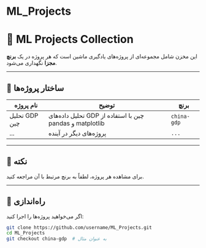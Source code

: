 # ML_Projects
# 🤖 ML Projects Collection

این مخزن شامل مجموعه‌ای از پروژه‌های یادگیری ماشین است که هر پروژه در یک **برنچ مجزا** نگهداری می‌شود.

---

## 📁 ساختار پروژه‌ها

| نام پروژه | توضیح | برنچ |
|-----------|-------|------|
| تحلیل GDP چین | تحلیل داده‌های GDP چین با استفاده از pandas و matplotlib | `china-gdp` |
| ... | پروژه‌های دیگر در آینده | `...` |

---

## 📌 نکته

برای مشاهده هر پروژه، لطفاً به برنچ مرتبط با آن مراجعه کنید.

---

## 🔧 راه‌اندازی

اگر می‌خواهید پروژه‌ها را اجرا کنید:

```bash
git clone https://github.com/username/ML_Projects.git
cd ML_Projects
git checkout china-gdp  # به عنوان مثال
